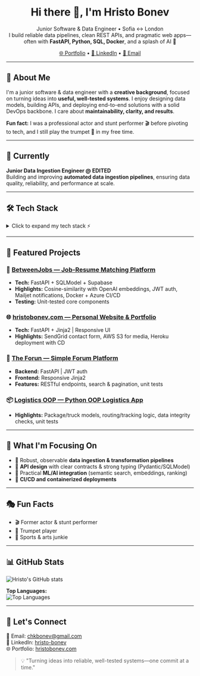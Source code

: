 <h1 align="center">Hi there 👋, I'm Hristo Bonev</h1>
<p align="center">
  Junior Software & Data Engineer • Sofia ↔ London<br>
  I build reliable data pipelines, clean REST APIs, and pragmatic web apps—often with <strong>FastAPI, Python, SQL, Docker</strong>, and a splash of AI 🤖
</p>

<p align="center">
  <a href="https://hristobonev.com" target="_blank">🌐 Portfolio</a> •
  <a href="https://www.linkedin.com/in/hristo-bonev" target="_blank">💼 LinkedIn</a> •
  <a href="mailto:chkbonev@gmail.com">📧 Email</a>
</p>

---

## 🚀 About Me
I'm a junior software & data engineer with a **creative background**, focused on turning ideas into **useful, well-tested systems**. I enjoy designing data models, building APIs, and deploying end-to-end solutions with a solid DevOps backbone. I care about **maintainability, clarity, and results**.

**Fun fact:** I was a professional actor and stunt performer 🎬 before pivoting to tech, and I still play the trumpet 🎺 in my free time.

---

## 🏢 Currently
**Junior Data Ingestion Engineer @ EDITED**  
Building and improving **automated data ingestion pipelines**, ensuring data quality, reliability, and performance at scale.

---

## 🛠️ Tech Stack

<details>
<summary>Click to expand my tech stack ⚡</summary>

### Languages & Frameworks
Python | FastAPI | JavaScript | HTML | CSS

### Databases & ORM
PostgreSQL | MySQL | SQLite | Supabase

### Cloud & DevOps
Docker | Azure | AWS | Heroku | Git

### APIs & Testing
OpenAI | Pytest | JWT

</details>

---

## 🎯 Featured Projects

### 🔗 [BetweenJobs — Job-Resume Matching Platform](https://github.com/hristokbonev/BetweenJobs)
- **Tech:** FastAPI + SQLModel + Supabase
- **Highlights:** Cosine-similarity with OpenAI embeddings, JWT auth, Mailjet notifications, Docker + Azure CI/CD
- **Testing:** Unit-tested core components

### 🌐 [hristobonev.com — Personal Website & Portfolio](https://hristobonev.com)
- **Tech:** FastAPI + Jinja2 | Responsive UI
- **Highlights:** SendGrid contact form, AWS S3 for media, Heroku deployment with CD

### 💬 [The Forun — Simple Forum Platform](https://github.com/hristokbonev/TheForun)
- **Backend:** FastAPI | JWT auth
- **Frontend:** Responsive Jinja2
- **Features:** RESTful endpoints, search & pagination, unit tests

### 📦 [Logistics OOP — Python OOP Logistics App](https://github.com/hristokbonev/LogisticsOOP)
- **Highlights:** Package/truck models, routing/tracking logic, data integrity checks, unit tests

---

## 🔭 What I'm Focusing On
- 🔄 Robust, observable **data ingestion & transformation pipelines**
- 🔗 **API design** with clear contracts & strong typing (Pydantic/SQLModel)
- 🤖 Practical **ML/AI integration** (semantic search, embeddings, ranking)
- 🚀 **CI/CD and containerized deployments**

---

## 🎭 Fun Facts
- 🎬 Former actor & stunt performer
- 🎺 Trumpet player
- 🤸 Sports & arts junkie

---

## 📊 GitHub Stats

![Hristo's GitHub stats](https://github-readme-stats.vercel.app/api?username=hristokbonev&show_icons=true&theme=radical)

**Top Languages:**  
![Top Languages](https://github-readme-stats.vercel.app/api/top-langs/?username=hristokbonev&layout=compact&theme=radical)

---

## 🤝 Let's Connect

📧 Email: [chkbonev@gmail.com](mailto:chkbonev@gmail.com)  
💼 LinkedIn: [hristo-bonev](https://www.linkedin.com/in/hristo-bonev)  
🌐 Portfolio: [hristobonev.com](https://hristobonev.com)

> 💡 "Turning ideas into reliable, well-tested systems—one commit at a time."
